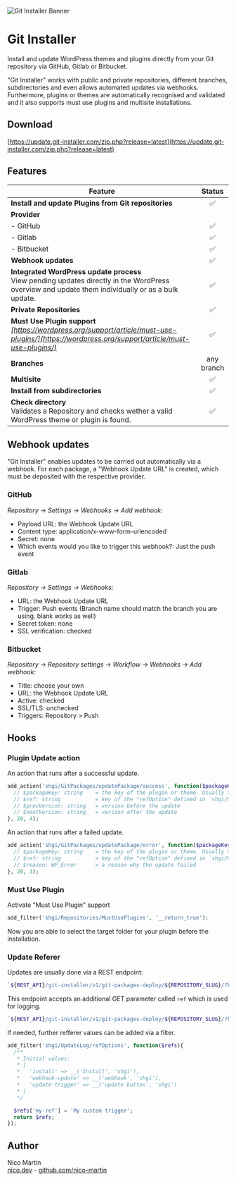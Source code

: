 ![Git Installer Banner](https://update.git-installer.com/assets/banner-1544x500.jpg)

# Git Installer

Install and update WordPress themes and plugins directly from your Git repository via GitHub, Gitlab or Bitbucket.

"Git Installer" works with public and private repositories, different branches, subdirectories and even allows automated
updates via webhooks. Furthermore, plugins or themes are automatically recognised and validated and it also supports
must use plugins and multisite installations.

## Download

[https://update.git-installer.com/zip.php?release=latest](https://update.git-installer.com/zip.php?release=latest)

## Features

| Feature                                                                                                                                               |   Status   |
|-------------------------------------------------------------------------------------------------------------------------------------------------------|:----------:|
| **Install and update Plugins from Git repositories**                                                                                                  |     ✅      |
| **Provider**                                                                                                                                          |            |
| - GitHub                                                                                                                                              |     ✅      |
| - Gitlab                                                                                                                                              |     ✅      |
| - Bitbucket                                                                                                                                           |     ✅      |
| **Webhook updates**                                                                                                                                   |     ✅      |
| **Integrated WordPress update process**<br />View pending updates directly in the WordPress overview and update them individually or as a bulk update.                                                                                           |     ✅      |
| **Private Repositories**                                                                                                                              |     ✅      |
| **Must Use Plugin support**<br />*[https://wordpress.org/support/article/must-use-plugins/](https://wordpress.org/support/article/must-use-plugins/)* |     ✅      |
| **Branches**                                                                                                                                          | any branch |
| **Multisite**                                                                                                                                         |     ✅      |
| **Install from subdirectories**                                                                                                                       |     ✅      |
| **Check directory**<br />Validates a Repository and checks wether a valid WordPress theme or plugin is found.                                         |     ✅      |

## Webhook updates

"Git Installer" enables updates to be carried out automatically via a webhook. For each package, a "Webhook Update URL"
is created, which must be deposited with the respective provider.

### GitHub

*Repository -> Settings -> Webhooks -> Add webhook:*

- Payload URL: the Webhook Update URL
- Content type: application/x-www-form-urlencoded
- Secret: none
- Which events would you like to trigger this webhook?: Just the push event

### Gitlab

*Repository -> Settings -> Webhooks:*

- URL: the Webhook Update URL
- Trigger: Push events (Branch name should match the branch you are using, blank works as well)
- Secret token: none
- SSL verification: checked

### Bitbucket

*Repository -> Repository settings -> Workflow -> Webhooks -> Add webhook:*

- Title: choose your own
- URL: the Webhook Update URL
- Active: checked
- SSL/TLS: unchecked
- Triggers: Repository > Push

## Hooks

### Plugin Update action

An action that runs after a successful update.

```php
add_action('shgi/GitPackages/updatePackage/success', function($packageKey, $ref, $prevVersion, $nextVersion){
  // $packageKey: string    = the key of the plugin or theme. Usually the name of the github repo
  // $ref: string           = key of the "refOption" defined in `shgi/UpdateLog/refOptions`
  // $prevVersion: string   = version before the update 
  // $nextVersion: string   = version after the update 
}, 20, 4);
```

An action that runs after a failed update.

```php
add_action('shgi/GitPackages/updatePackage/error', function($packageKey, $ref, $reason){
  // $packageKey: string    = the key of the plugin or theme. Usually the name of the github repo
  // $ref: string           = key of the "refOption" defined in `shgi/UpdateLog/refOptions`
  // $reason: WP_Error      = a reason why the update failed
}, 20, 3);
```

### Must Use Plugin

Activate "Must Use Plugin" support

```php
add_filter('shgi/Repositories/MustUsePlugins', '__return_true');
```

Now you are able to select the target folder for your plugin before the installation.

### Update Referer

Updates are usually done via a REST endpoint:

```php
`${REST_API}/git-installer/v1/git-packages-deploy/${REPOSITORY_SLUG}/?key=${REPOSITORY_SECRET}`
```

This endpoint accepts an additional GET parameter called `ref` which is used for logging.

```php
`${REST_API}/git-installer/v1/git-packages-deploy/${REPOSITORY_SLUG}/?key=${REPOSITORY_SECRET}&ref=webhook-update`
```

If needed, further refferer values can be added via a filter.

```php
add_filter('shgi/UpdateLog/refOptions', function($refs){
  /**
   * Initial values:
   * [
   *   'install' => __('Install', 'shgi'),
   *   'webhook-update' => __('webhook', 'shgi'),
   *   'update-trigger' => __('update button', 'shgi')
   * ]
   */

  $refs['my-ref'] = 'My custom trigger';
  return $refs;
});
```

## Author

Nico Martin   
[nico.dev](https://nico.dev) - [github.com/nico-martin](https://github.com/nico-martin)

